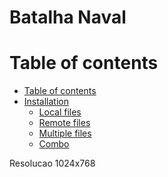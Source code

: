 # Batalha Naval

Table of contents
=================

<!--ts-->
   * [Table of contents](#table-of-contents)
   * [Installation](#installation)
      * [Local files](#local-files)
      * [Remote files](#remote-files)
      * [Multiple files](#multiple-files)
      * [Combo](#combo)
<!--te-->

Resolucao 1024x768
